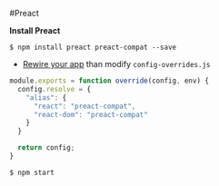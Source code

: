 #Preact

**Install Preact**

```
$ npm install preact preact-compat --save
```

* [Rewire your app](https://github.com/timarney/react-app-rewired#how-to-rewire-your-create-react-app-project) than modify `config-overrides.js`

```javascript
module.exports = function override(config, env) {
  config.resolve = {
    "alias": {
      "react": "preact-compat",
      "react-dom": "preact-compat"
    }
  }

  return config;
}

```

```bash
$ npm start
```
